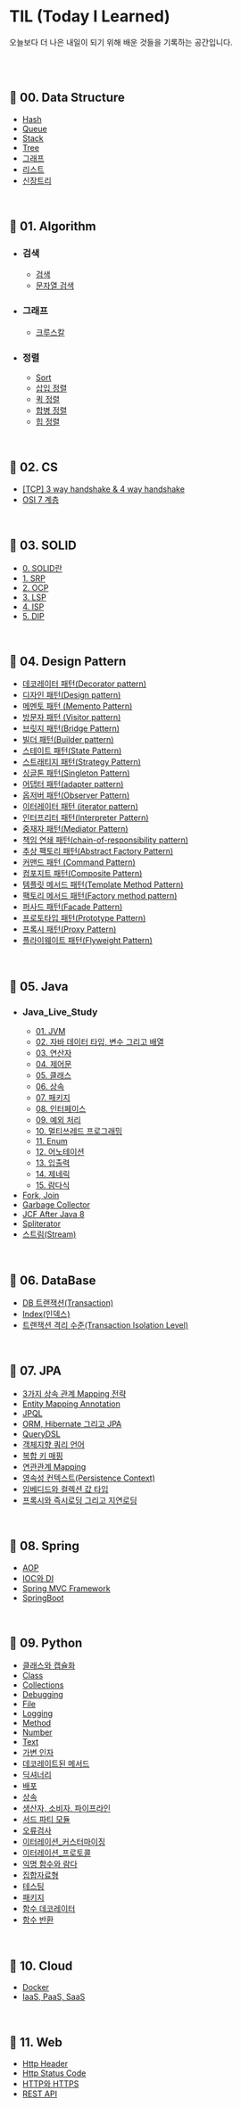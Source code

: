 # TIL (Today I Learned)

오늘보다 더 나은 내일이 되기 위해 배운 것들을 기록하는 공간입니다.

<br/>

<br/>

## 📌  00. Data Structure

- [Hash](./00.%20Data%20Structure/Hash.md)
- [Queue](./00.%20Data%20Structure/Queue.md)
- [Stack](./00.%20Data%20Structure/Stack.md)
- [Tree](./00.%20Data%20Structure/Tree.md)
- [그래프](./00.%20Data%20Structure/그래프.md)
- [리스트](./00.%20Data%20Structure/리스트.md)
- [신장트리](./00.%20Data%20Structure/신장트리.md)

<br/>

## 📌  01. Algorithm

- ### 검색
  - [검색](./01.%20Algorithm/검색/검색.md)
  - [문자열 검색](./01.%20Algorithm/검색/문자열%20검색.md)
- ### 그래프
  - [크루스칼](./01.%20Algorithm/그래프/크루스칼.md)
- ### 정렬
  - [Sort](./01.%20Algorithm/정렬/Sort.md)
  - [삽입 정렬](./01.%20Algorithm/정렬/삽입%20정렬.md)
  - [퀵 정렬](./01.%20Algorithm/정렬/퀵%20정렬.md)
  - [합병 정렬](./01.%20Algorithm/정렬/합병%20정렬.md)
  - [힙 정렬](./01.%20Algorithm/정렬/힙%20정렬.md)

<br/>

## 📌  02. CS

- [[TCP] 3 way handshake & 4 way handshake](./02.%20CS/[TCP]%203%20way%20handshake%20&%204%20way%20handshake.md)
- [OSI 7 계층](./02.%20CS/OSI%207%20계층.md)

<br/>

## 📌  03. SOLID

- [0. SOLID란](./03.%20SOLID/0.%20SOLID란.md)
- [1. SRP](./03.%20SOLID/1.%20SRP.md)
- [2. OCP](./03.%20SOLID/2.%20OCP.md)
- [3. LSP](./03.%20SOLID/3.%20LSP.md)
- [4. ISP](./03.%20SOLID/4.%20ISP.md)
- [5. DIP](./03.%20SOLID/5.%20DIP.md)

<br/>

## 📌  04. Design Pattern

- [데코레이터 패턴(Decorator pattern)](./04.%20Design%20Pattern/데코레이터%20패턴(Decorator%20pattern).md)
- [디자인 패턴(Design pattern)](./04.%20Design%20Pattern/디자인%20패턴(Design%20pattern).md)
- [메멘토 패턴 (Memento Pattern)](./04.%20Design%20Pattern/메멘토%20패턴%20(Memento%20Pattern).md)
- [방문자 패턴 (Visitor pattern)](./04.%20Design%20Pattern/방문자%20패턴%20(Visitor%20pattern).md)
- [브릿지 패턴(Bridge Pattern)](./04.%20Design%20Pattern/브릿지%20패턴(Bridge%20Pattern).md)
- [빌더 패턴(Builder pattern)](./04.%20Design%20Pattern/빌더%20패턴(Builder%20pattern).md)
- [스테이트 패턴(State Pattern)](./04.%20Design%20Pattern/스테이트%20패턴(State%20Pattern).md)
- [스트래티지 패턴(Strategy Pattern)](./04.%20Design%20Pattern/스트래티지%20패턴(Strategy%20Pattern).md)
- [싱글톤 패턴(Singleton Pattern)](./04.%20Design%20Pattern/싱글톤%20패턴(Singleton%20Pattern).md)
- [어댑터 패턴(adapter pattern)](./04.%20Design%20Pattern/어댑터%20패턴(adapter%20pattern).md)
- [옵저버 패턴(Observer Pattern)](./04.%20Design%20Pattern/옵저버%20패턴(Observer%20Pattern).md)
- [이터레이터 패턴 (iterator pattern)](./04.%20Design%20Pattern/이터레이터%20패턴%20(iterator%20pattern).md)
- [인터프리터 패턴(Interpreter Pattern)](./04.%20Design%20Pattern/인터프리터%20패턴(Interpreter%20Pattern).md)
- [중재자 패턴(Mediator Pattern)](./04.%20Design%20Pattern/중재자%20패턴(Mediator%20Pattern).md)
- [책임 연쇄 패턴(chain-of-responsibility pattern)](./04.%20Design%20Pattern/책임%20연쇄%20패턴(chain-of-responsibility%20pattern).md)
- [추상 팩토리 패턴(Abstract Factory Pattern)](./04.%20Design%20Pattern/추상%20팩토리%20패턴(Abstract%20Factory%20Pattern).md)
- [커맨드 패턴 (Command Pattern)](./04.%20Design%20Pattern/커맨드%20패턴%20(Command%20Pattern).md)
- [컴포지트 패턴(Composite Pattern)](./04.%20Design%20Pattern/컴포지트%20패턴(Composite%20Pattern).md)
- [템플릿 메서드 패턴(Template Method Pattern)](./04.%20Design%20Pattern/템플릿%20메서드%20패턴(Template%20Method%20Pattern).md)
- [팩토리 메서드 패턴(Factory method pattern)](./04.%20Design%20Pattern/팩토리%20메서드%20패턴(Factory%20method%20pattern).md)
- [퍼사드 패턴(Facade Pattern)](./04.%20Design%20Pattern/퍼사드%20패턴(Facade%20Pattern).md)
- [프로토타입 패턴(Prototype Pattern)](./04.%20Design%20Pattern/프로토타입%20패턴(Prototype%20Pattern).md)
- [프록시 패턴(Proxy Pattern)](./04.%20Design%20Pattern/프록시%20패턴(Proxy%20Pattern).md)
- [플라이웨이트 패턴(Flyweight Pattern)](./04.%20Design%20Pattern/플라이웨이트%20패턴(Flyweight%20Pattern).md)

<br/>

## 📌  05. Java

- ### Java_Live_Study
  - [01. JVM](./05.%20Java/Java_Live_Study/01.%20JVM.md)
  - [02. 자바 데이터 타입, 변수 그리고 배열](./05.%20Java/Java_Live_Study/02.%20자바%20데이터%20타입,%20변수%20그리고%20배열.md)
  - [03. 연산자](./05.%20Java/Java_Live_Study/03.%20연산자.md)
  - [04. 제어문](./05.%20Java/Java_Live_Study/04.%20제어문.md)
  - [05. 클래스](./05.%20Java/Java_Live_Study/05.%20클래스.md)
  - [06. 상속](./05.%20Java/Java_Live_Study/06.%20상속.md)
  - [07. 패키지](./05.%20Java/Java_Live_Study/07.%20패키지.md)
  - [08. 인터페이스](./05.%20Java/Java_Live_Study/08.%20인터페이스.md)
  - [09. 예외 처리](./05.%20Java/Java_Live_Study/09.%20예외%20처리.md)
  - [10. 멀티쓰레드 프로그래밍](./05.%20Java/Java_Live_Study/10.%20멀티쓰레드%20프로그래밍.md)
  - [11. Enum](./05.%20Java/Java_Live_Study/11.%20Enum.md)
  - [12. 어노테이션](./05.%20Java/Java_Live_Study/12.%20어노테이션.md)
  - [13. 입출력](./05.%20Java/Java_Live_Study/13.%20입출력.md)
  - [14. 제네릭](./05.%20Java/Java_Live_Study/14.%20제네릭.md)
  - [15. 람다식](./05.%20Java/Java_Live_Study/15.%20람다식.md)
- [Fork, Join](./05.%20Java/Fork,%20Join.md)
- [Garbage Collector](./05.%20Java/Garbage%20Collector.md)
- [JCF After Java 8](./05.%20Java/JCF%20After%20Java%208.md)
- [Spliterator](./05.%20Java/Spliterator.md)
- [스트림(Stream)](./05.%20Java/스트림(Stream).md)

<br/>

## 📌  06. DataBase

- [DB 트랜잭션(Transaction)](./06.%20DataBase/DB%20트랜잭션(Transaction).md)
- [Index(인덱스)](./06.%20DataBase/Index(인덱스).md)
- [트랜잭션 격리 수준(Transaction Isolation Level) ](./06.%20DataBase/트랜잭션%20격리%20수준(Transaction%20Isolation%20Level)%20.md)

<br/>

## 📌  07. JPA

- [3가지 상속 관계 Mapping 전략](./07.%20JPA/3가지%20상속%20관계%20Mapping%20전략.md)
- [Entity Mapping Annotation](./07.%20JPA/Entity%20Mapping%20Annotation.md)
- [JPQL](./07.%20JPA/JPQL.md)
- [ORM, Hibernate 그리고 JPA](./07.%20JPA/ORM,%20Hibernate%20그리고%20JPA.md)
- [QueryDSL](./07.%20JPA/QueryDSL.md)
- [객체지향 쿼리 언어](./07.%20JPA/객체지향%20쿼리%20언어.md)
- [복합 키 매핑](./07.%20JPA/복합%20키%20매핑.md)
- [연관관계 Mapping](./07.%20JPA/연관관계%20Mapping.md)
- [영속성 컨텍스트(Persistence Context)](./07.%20JPA/영속성%20컨텍스트(Persistence%20Context).md)
- [임베디드와 컬렉션 값 타입](./07.%20JPA/임베디드와%20컬렉션%20값%20타입.md)
- [프록시와 즉시로딩 그리고 지연로딩](./07.%20JPA/프록시와%20즉시로딩%20그리고%20지연로딩.md)

<br/>

## 📌  08. Spring

- [AOP](./08.%20Spring/AOP.md)
- [IOC와 DI](./08.%20Spring/IOC와%20DI.md)
- [Spring MVC Framework](./08.%20Spring/Spring%20MVC%20Framework.md)
- [SpringBoot](./08.%20Spring/SpringBoot.md)

<br/>

## 📌  09. Python

- [ 클래스와 캡슐화](./09.%20Python/%20클래스와%20캡슐화.md)
- [Class](./09.%20Python/Class.md)
- [Collections](./09.%20Python/Collections.md)
- [Debugging](./09.%20Python/Debugging.md)
- [File](./09.%20Python/File.md)
- [Logging](./09.%20Python/Logging.md)
- [Method](./09.%20Python/Method.md)
- [Number](./09.%20Python/Number.md)
- [Text](./09.%20Python/Text.md)
- [가변 인자](./09.%20Python/가변%20인자.md)
- [데코레이트된 메서드](./09.%20Python/데코레이트된%20메서드.md)
- [딕셔너리](./09.%20Python/딕셔너리.md)
- [배포](./09.%20Python/배포.md)
- [상속](./09.%20Python/상속.md)
- [생산자, 소비자, 파이프라인](./09.%20Python/생산자,%20소비자,%20파이프라인.md)
- [서드 파티 모듈](./09.%20Python/서드%20파티%20모듈.md)
- [오류검사](./09.%20Python/오류검사.md)
- [이터레이션_커스터마이징](./09.%20Python/이터레이션_커스터마이징.md)
- [이터레이션_프로토콜](./09.%20Python/이터레이션_프로토콜.md)
- [익명 함수와 람다](./09.%20Python/익명%20함수와%20람다.md)
- [집합자료형](./09.%20Python/집합자료형.md)
- [테스팅](./09.%20Python/테스팅.md)
- [패키지](./09.%20Python/패키지.md)
- [함수 데코레이터](./09.%20Python/함수%20데코레이터.md)
- [함수 반환](./09.%20Python/함수%20반환.md)

<br/>

## 📌  10. Cloud

- [Docker](./10.%20Cloud/Docker.md)
- [IaaS, PaaS, SaaS](./10.%20Cloud/IaaS,%20PaaS,%20SaaS.md)

<br/>

## 📌  11. Web

- [Http Header](./11.%20Web/Http%20Header.md)
- [Http Status Code](./11.%20Web/Http%20Status%20Code.md)
- [HTTP와 HTTPS](./11.%20Web/HTTP와%20HTTPS.md)
- [REST API](./11.%20Web/REST%20API.md)
